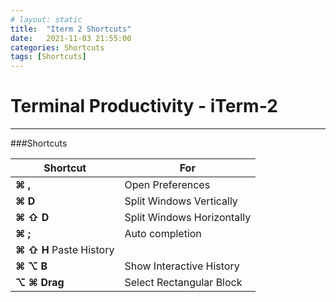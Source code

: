 ```yaml
---
# layout: static
title:  "Iterm 2 Shortcuts"
date:   2021-11-03 21:55:00
categories: Shortcuts
tags: [Shortcuts]
---
```



# Terminal Productivity - iTerm-2
---

###Shortcuts

| **Shortcut** | **For** |
| -- | -- |
|**⌘ ,**|Open Preferences|
| **⌘ D** | Split Windows Vertically |
|**⌘ ⇧ D**|Split Windows Horizontally|
|**⌘ ;**|Auto completion|
|**⌘ ⇧ H** Paste History|
|**⌘ ⌥ B**|Show Interactive History|
|**⌥ ⌘ Drag**|Select Rectangular Block|



